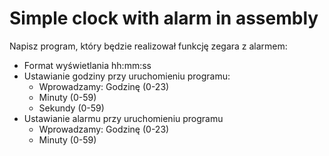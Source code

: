 # Simple clock with alarm in assembly
Napisz program, który będzie realizował funkcję zegara z alarmem:
  - Format wyświetlania hh:mm:ss
  - Ustawianie godziny przy uruchomieniu programu:
    - Wprowadzamy: Godzinę (0-23)
    - Minuty (0-59)
    - Sekundy (0-59)
  - Ustawianie alarmu przy uruchomieniu programu
    - Wprowadzamy: Godzinę (0-23)
    - Minuty (0-59)
